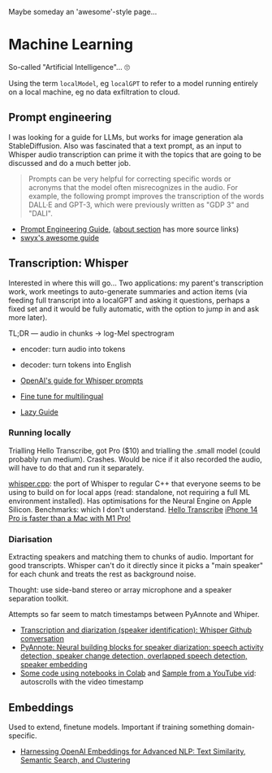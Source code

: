 Maybe someday an 'awesome'-style page... 

# Machine Learning
So-called "Artificial Intelligence"... 🙄

Using the term `localModel`, eg `localGPT` to refer to a model running entirely on a local machine, eg no data exfiltration to cloud.

## Prompt engineering 
I was looking for a guide for LLMs, but works for image generation ala StableDiffusion. Also was fascinated that a text prompt, as an input to Whisper audio transcription can prime it with the topics that are going to be discussed and do a much better job.

> Prompts can be very helpful for correcting specific words or acronyms that the model often misrecognizes in the audio. For example, the following prompt improves the transcription of the words DALL·E and GPT-3, which were previously written as "GDP 3" and "DALI".

- [Prompt Engineering Guide](https://www.promptingguide.ai), ([about section](https://www.promptingguide.ai/about) has more source links)
- [swyx's awesome guide](https://github.com/sw-yx/ai-notes)


## Transcription: Whisper
Interested in where this will go... Two applications: my parent's transcription work, work meetings to auto-generate summaries and action items (via feeding full transcript into a localGPT and asking it questions, perhaps a fixed set and it would be fully automatic, with the option to jump in and ask more later).

TL;DR
— audio in chunks -> log-Mel spectrogram
- encoder: turn audio into tokens
- decoder: turn tokens into English

- [OpenAI's guide for Whisper prompts](https://platform.openai.com/docs/guides/speech-to-text/prompting)
- [Fine tune for multilingual](https://huggingface.co/blog/fine-tune-whisper)
- [Lazy Guide](http://mohitmayank.com/a_lazy_data_science_guide/audio_intelligence/whisper/)

### Running locally

Trialling Hello Transcribe, got Pro ($10) and trialling the .small model (could probably run medium). Crashes. Would be nice if it also recorded the audio, will have to do that and run it separately.

[whisper.cpp](https://github.com/ggerganov/whisper.cpp): the port of Whisper to regular C++ that everyone seems to be using to build on for local apps (read: standalone, not requiring a full ML environment installed). Has optimisations for the Neural Engine on Apple Silicon. Benchmarks: which I don't understand.
[Hello Transcribe](https://www.bjnortier.com/2022/11/01/Say-Hello.html)
[iPhone 14 Pro is faster than a Mac with M1 Pro!](https://twitter.com/bjnortier/status/1643966251188748288)


### Diarisation

Extracting speakers and matching them to chunks of audio. Important for good transcripts. Whisper can't do it directly since it picks a "main speaker" for each chunk and treats the rest as background noise. 

Thought: use side-band stereo or array microphone and a speaker separation toolkit.

Attempts so far seem to match timestamps between PyAnnote and Whiper.

- [Transcription and diarization (speaker identification): Whisper Github conversation](https://github.com/openai/whisper/discussions/264)
- [PyAnnote: Neural building blocks for speaker diarization: speech activity detection, speaker change detection, overlapped speech detection, speaker embedding](https://github.com/pyannote/pyannote-audio)
- [Some code using notebooks in Colab](https://majdoddin.github.io/dyson.html#59.6) and [Sample from a YouTube vid](https://majdoddin.github.io/dyson.html#59.6): autoscrolls with the video timestamp

## Embeddings
Used to extend, finetune models. Important if training something domain-specific.

- [Harnessing OpenAI Embeddings for Advanced NLP: Text Similarity, Semantic Search, and Clustering](https://blog.futuresmart.ai/harnessing-openai-embeddings-for-advanced-nlp-text-similarity-semantic-search-and-clustering)

